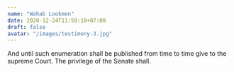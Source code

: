 ```yaml
---
name: "Wahab Lookmen"
date: 2020-12-24T11:59:10+07:00
draft: false
avatar: "/images/testimony-3.jpg"
---
```


And until such enumeration shall be published from time to time give to the supreme Court. The privilege of the Senate shall.